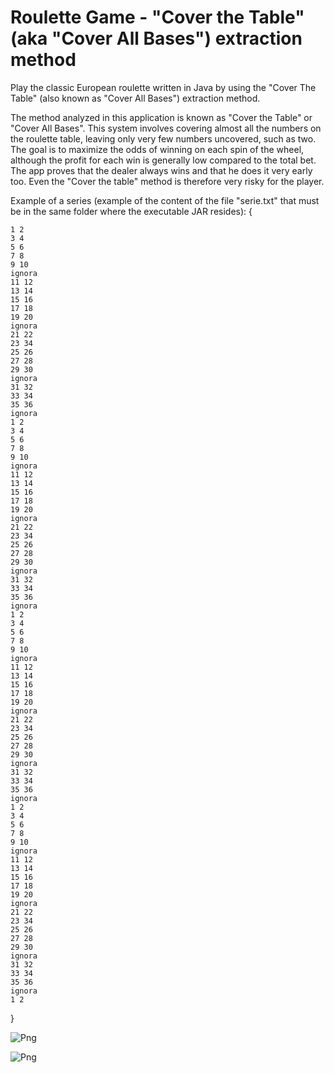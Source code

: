 # Roulette Game - "Cover the Table" (aka "Cover All Bases") extraction method
Play the classic European roulette written in Java by using the "Cover The Table" (also known as "Cover All Bases") extraction method.

The method analyzed in this application is known as "Cover the Table" or "Cover All Bases". This system involves covering almost all the numbers on the roulette table, leaving only very few numbers uncovered, such as two. The goal is to maximize the odds of winning on each spin of the wheel, although the profit for each win is generally low compared to the total bet. The app proves that the dealer always wins and that he does it very early too. Even the "Cover the table" method is therefore very risky for the player.

Example of a series (example of the content of the file "serie.txt" that must be in the same folder where the executable JAR resides): {
```
1 2
3 4
5 6
7 8
9 10
ignora
11 12
13 14
15 16
17 18
19 20
ignora
21 22
23 34
25 26
27 28
29 30
ignora
31 32
33 34
35 36
ignora
1 2
3 4
5 6
7 8
9 10
ignora
11 12
13 14
15 16
17 18
19 20
ignora
21 22
23 34
25 26
27 28
29 30
ignora
31 32
33 34
35 36
ignora
1 2
3 4
5 6
7 8
9 10
ignora
11 12
13 14
15 16
17 18
19 20
ignora
21 22
23 34
25 26
27 28
29 30
ignora
31 32
33 34
35 36
ignora
1 2
3 4
5 6
7 8
9 10
ignora
11 12
13 14
15 16
17 18
19 20
ignora
21 22
23 34
25 26
27 28
29 30
ignora
31 32
33 34
35 36
ignora
1 2
```
}

![Png](https://i.ibb.co/MhhPnpW/01.png)

![Png](https://i.ibb.co/3N64WqH/02.png)
